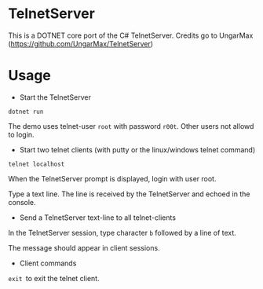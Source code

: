 # TelnetServer

This is a DOTNET core port of the C# TelnetServer.
Credits go to UngarMax (https://github.com/UngarMax/TelnetServer)

# Usage

* Start the TelnetServer

`dotnet run`

The demo uses telnet-user `root` with password `r00t`. Other users not allowd to login.

* Start two telnet clients (with putty or the linux/windows telnet command)

`telnet localhost`

When the TelnetServer prompt is displayed, login with user root.

Type a text line. The line is received by the TelnetServer and echoed in the console.

* Send a TelnetServer text-line to all telnet-clients

In the TelnetServer session, type character `b` followed by a line of text.

The message should appear in client sessions.

* Client commands

`exit `to exit the telnet client.
